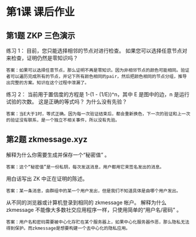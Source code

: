 # 第1课 课后作业

## 第1题 ZKP 三色演示

练习 1： 目前，您只能选择相邻的节点对进行检查。 如果您可以选择任意节点对来检查，证明仍然是零知识吗？

`答案：如果可以选择任意节点，那么证明不再是零知识。因为非相邻节点的颜色可能相同。验证者可以遍历完成所有的节点，并记下所有颜色相同的pair，然后把颜色相同的节点分组，推导出完整的方案。知识在这个过程中泄漏了。`

练习 2： 当前用于置信度的方程是 1-(1 - (1/E))^n，其中 E 是图中的边，n 是运行试验的次数。 这是正确的等式吗？ 为什么没有先验？

`答案：当E大于1时，等式正确。因为每一次验证结束后，都会重新换色，下一次的验证和上一次的验证没有联系，是一个独立不相关事件，所以没有先验。`


## 第2题 zkmessage.xyz

解释为什么你需要生成并保存一个“秘密值” 。

`答案：这个“秘密值”是一份私钥，每次发送消息，用户都用它来签名发出的消息。`

用白话写出 ZK 中正在证明的陈述。

`答案：某一条消息，由群组中的某一个用户发出，但是我们不知道具体是由哪个用户发出。`

从不同的浏览器或计算机登录到相同的 zkmessage 帐户。 解释为什么 zkmessage 不能像大多数社交应用程序一样，只使用简单的“用户名/密码” 。

`答案：用户名和密码需要被中心化存贮在某个服务器上，如果中心化服务器作恶，那么隐私无法得到保护。而zkmessage是想要构建一个去中心化的隐私应用。`
